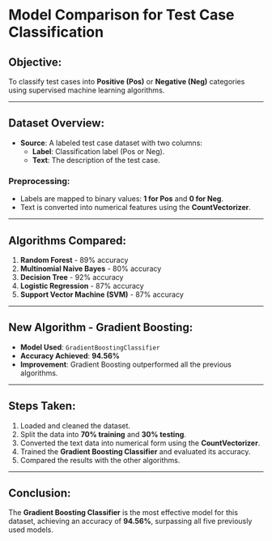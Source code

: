 # Model Comparison for Test Case Classification

## Objective:
To classify test cases into **Positive (Pos)** or **Negative (Neg)** categories using supervised machine learning algorithms.

---

## Dataset Overview:
- **Source**: A labeled test case dataset with two columns:
  - **Label**: Classification label (Pos or Neg).
  - **Text**: The description of the test case.

### Preprocessing:
- Labels are mapped to binary values: **1 for Pos** and **0 for Neg**.
- Text is converted into numerical features using the **CountVectorizer**.

---

## Algorithms Compared:
1. **Random Forest** - 89% accuracy  
2. **Multinomial Naive Bayes** - 80% accuracy  
3. **Decision Tree** - 92% accuracy  
4. **Logistic Regression** - 87% accuracy  
5. **Support Vector Machine (SVM)** - 87% accuracy  

---

## New Algorithm - Gradient Boosting:
- **Model Used**: `GradientBoostingClassifier`  
- **Accuracy Achieved**: **94.56%**  
- **Improvement**: Gradient Boosting outperformed all the previous algorithms.

---

## Steps Taken:
1. Loaded and cleaned the dataset.  
2. Split the data into **70% training** and **30% testing**.  
3. Converted the text data into numerical form using the **CountVectorizer**.  
4. Trained the **Gradient Boosting Classifier** and evaluated its accuracy.  
5. Compared the results with the other algorithms.  

---

## Conclusion:
The **Gradient Boosting Classifier** is the most effective model for this dataset, achieving an accuracy of **94.56%**, surpassing all five previously used models.


